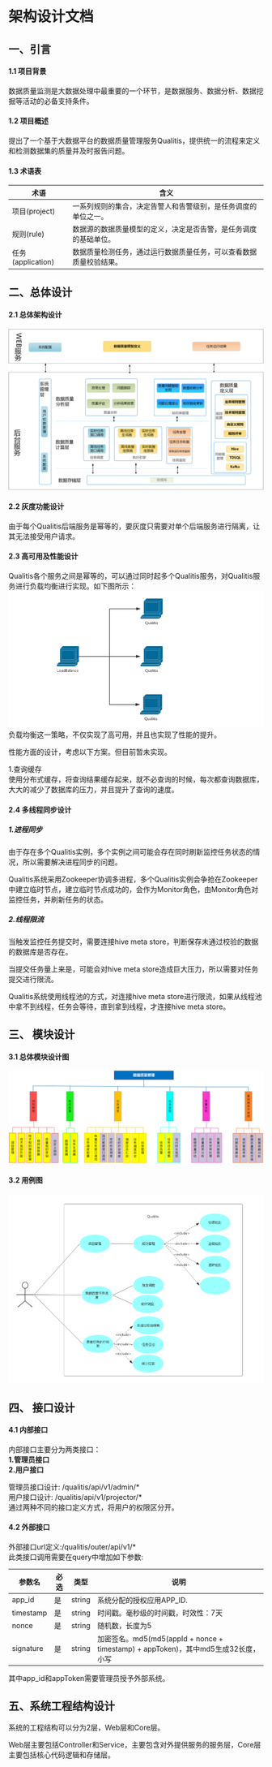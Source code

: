 # 架构设计文档

## 一、引言
#### 1.1 项目背景
数据质量监测是大数据处理中最重要的一个环节，是数据服务、数据分析、数据挖掘等活动的必备支持条件。

#### 1.2 项目概述
提出了一个基于大数据平台的数据质量管理服务Qualitis，提供统一的流程来定义和检测数据集的质量并及时报告问题。

#### 1.3 术语表
|术语 |含义|
|---|---|
|项目(project)|   一系列规则的集合，决定告警人和告警级别，是任务调度的单位之一。|
|规则(rule)|  数据源的数据质量模型的定义，决定是否告警，是任务调度的基础单位。|
|任务(application)|   数据质量检测任务，通过运行数据质量任务，可以查看数据质量校验结果。|

## 二、总体设计
#### 2.1 总体架构设计
![](../../../images/zh_CN/ch1/总体架构设计.png)

#### 2.2 灰度功能设计
由于每个Qualitis后端服务是幂等的，要灰度只需要对单个后端服务进行隔离，让其无法接受用户请求。  

#### 2.3 高可用及性能设计
Qualitis各个服务之间是幂等的，可以通过同时起多个Qualitis服务，对Qualitis服务进行负载均衡进行实现。如下图所示：
![负载均衡](../../../images/zh_CN/ch1/负载均衡.png)  
负载均衡这一策略，不仅实现了高可用，并且也实现了性能的提升。

性能方面的设计，考虑以下方案。但目前暂未实现。

1.查询缓存  
使用分布式缓存，将查询结果缓存起来，就不必查询的时候，每次都查询数据库，大大的减少了数据库的压力，并且提升了查询的速度。

#### 2.4 多线程同步设计
##### 1.进程同步
由于存在多个Qualitis实例，多个实例之间可能会存在同时刷新监控任务状态的情况，所以需要解决进程同步的问题。

Qualitis系统采用Zookeeper协调多进程，多个Qualitis实例会争抢在Zookeeper中建立临时节点，建立临时节点成功的，会作为Monitor角色，由Monitor角色对监控任务，并刷新任务的状态。

##### 2.线程限流
当触发监控任务提交时，需要连接hive meta store，判断保存未通过校验的数据的数据库是否存在。

当提交任务量上来是，可能会对hive meta store造成巨大压力，所以需要对任务提交进行限流。

Qualitis系统使用线程池的方式，对连接hive meta store进行限流，如果从线程池中拿不到线程，任务会等待，直到拿到线程，才连接hive meta store。

## 三、  模块设计
#### 3.1 总体模块设计图
![](../../../images/zh_CN/ch1/总体模块设计图.png)
#### 3.2 用例图
![](../../../images/zh_CN/ch1/用例图.png)

## 四、  接口设计
#### 4.1 内部接口
内部接口主要分为两类接口：  
**1.管理员接口  
2.用户接口**

管理员接口设计: /qualitis/api/v1/admin/\*  
用户接口设计: /qualitis/api/v1/projector/\*  
通过两种不同的接口定义方式，将用户的权限区分开。  

#### 4.2 外部接口
外部接口url定义:/qualitis/outer/api/v1/\*  
此类接口调用需要在query中增加如下参数:  

|参数名 |必选 | 类型 | 说明|
| --- | --- |--- |--- |
|app_id  |是 |  string  |系统分配的授权应用APP_ID.|
|timestamp  | 是  | string | 时间戳。毫秒级的时间戳，时效性：7天|
|nonce |  是  | string | 随机数，长度为5|
|signature |  是  | string | 加密签名。md5(md5(appId + nonce + timestamp) + appToken)，其中md5生成32长度，小写|

其中app_id和appToken需要管理员授予外部系统。

 
## 五、系统工程结构设计
系统的工程结构可以分为2层，Web层和Core层。

Web层主要包括Controller和Service，主要包含对外提供服务的服务层，Core层主要包括核心代码逻辑和存储层。
